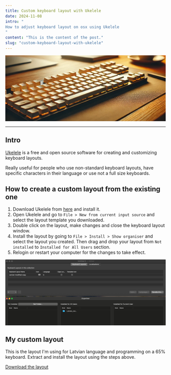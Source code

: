 ```yaml
---
title: Custom keyboard layout with Ukelele
date: 2024-11-08
intro: "
How to adjust keyboard layout on osx using Ukelele
"
content: "This is the content of the post."
slug: "custom-keyboard-layout-with-ukelele"
---
```


![Keyboard image](../../assets/post_images/keyboard.jpg)

---

## Intro

[Ukelele](https://software.sil.org/ukelele/) is a free and open source software for creating and customizing keyboard layouts.

Really useful for people who use non-standard keyboard layouts, have specific characters in their language or use not a full size keyboards.

## How to create a custom layout from the existing one

1. Download Ukelele from [here](https://software.sil.org/ukelele/) and install it.
2. Open Ukelele and go to `File > New from current input source` and select the layout template you downloaded.
3. Double click on the layout, make changes and close the keyboard layout window.
4. Install the layout by going to `File > Install > Show organiser` and select the layout you created. Then drag and drop your layout from `Not installed` to `Installed for All Users` section.
5. Relogin or restart your computer for the changes to take effect.

![Ukulele usage image](../../assets/post_images/ukulele_usage.png)

## My custom layout

This is the layout I'm using for Latvian language and programming on a 65% keyboard. Extract and install the layout using the steps above.

[Download the layout](/files/Latvian_keyboard_modified.zip)
